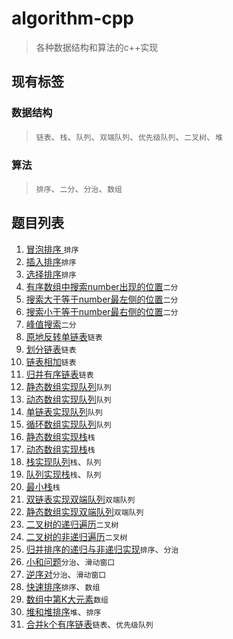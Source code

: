 # algorithm-cpp

> 各种数据结构和算法的c++实现

## 现有标签

### 数据结构

> `链表`、`栈`、`队列`、`双端队列`、`优先级队列`、`二叉树`、`堆`

### 算法

> `排序`、`二分`、`分治`、`数组`

## 题目列表

1. [冒泡排序 ](https://github.com/zhc-ultra/algorithm-cpp/blob/main/cpp001_bubble_sort/bubble_sort.cpp)`排序`
2. [插入排序](https://github.com/zhc-ultra/algorithm-cpp/blob/main/cpp002_insert_sort/insert_sort.cpp)`排序`
3. [选择排序](https://github.com/zhc-ultra/algorithm-cpp/blob/main/cpp003_select_sort/select_sort.cpp)`排序`
4. [有序数组中搜索number出现的位置](https://github.com/zhc-ultra/algorithm-cpp/blob/main/cpp004_search_number/search_number.cpp)`二分`
5. [搜索大于等于number最左侧的位置](https://github.com/zhc-ultra/algorithm-cpp/blob/main/cpp005_search_greater_number/search_greater_number.cpp)`二分`
6. [搜索小于等于number最右侧的位置](https://github.com/zhc-ultra/algorithm-cpp/blob/main/cpp006_search_less_number/search_less_number.cpp)`二分`
7. [峰值搜索](https://github.com/zhc-ultra/algorithm-cpp/blob/main/cpp007_search_peak/search_peak.cpp)`二分`
8. [原地反转单链表](https://github.com/zhc-ultra/algorithm-cpp/blob/main/cpp008_reverse/reverse.cpp)`链表`
9. [划分链表](https://github.com/zhc-ultra/algorithm-cpp/blob/main/cpp009_partition/partition.cpp)`链表`
10. [链表相加](https://github.com/zhc-ultra/algorithm-cpp/blob/main/cpp010_two_sum/two_sum.cpp)`链表`
11. [归并有序链表](https://github.com/zhc-ultra/algorithm-cpp/blob/main/cpp011_merge_two_sorted/merge_two_sorted.cpp)`链表`
12. [静态数组实现队列](https://github.com/zhc-ultra/algorithm-cpp/blob/main/cpp012_static_array_queue/static_array_queue.cpp)`队列`
13. [动态数组实现队列](https://github.com/zhc-ultra/algorithm-cpp/blob/main/cpp013_dynamic_array_queue/dynamic_array_queue.cpp)`队列`
14. [单链表实现队列](https://github.com/zhc-ultra/algorithm-cpp/blob/main/cpp014_linked_queue/linked_queue.cpp)`队列`
15. [循环数组实现队列](https://github.com/zhc-ultra/algorithm-cpp/blob/main/cpp015_circulate_array_queue/circulate_array_queue.cpp)`队列`
16. [静态数组实现栈](https://github.com/zhc-ultra/algorithm-cpp/blob/main/cpp016_static_array_stack/static_array_stack.cpp)`栈`
17. [动态数组实现栈](https://github.com/zhc-ultra/algorithm-cpp/blob/main/cpp017_dynamic_array_stack/dynamic_array_stack.cpp)`栈`
18. [栈实现队列](https://github.com/zhc-ultra/algorithm-cpp/blob/main/cpp018_stack_impl_queue/stack_impl_queue.cpp)`栈`、`队列`
19. [队列实现栈](https://github.com/zhc-ultra/algorithm-cpp/blob/main/cpp019_queue_impl_stack/queue_impl_stack.cpp)`栈`、`队列`
20. [最小栈](https://github.com/zhc-ultra/algorithm-cpp/blob/main/cpp020_min_stack/min_stack.cpp)`栈`
21. [双链表实现双端队列](#)`双端队列`
22. [静态数组实现双端队列](https://github.com/zhc-ultra/algorithm-cpp/blob/main/cpp022_static_array_impl_dequeue/static_array_impl_dequeue.cpp)`双端队列`
23. [二叉树的递归遍历](https://github.com/zhc-ultra/algorithm-cpp/blob/main/cpp023_binary_tree_traversal_recursion/binary_tree_traversal_recursion.cpp)`二叉树`
24. [二叉树的非递归遍历](https://github.com/zhc-ultra/algorithm-cpp/blob/main/cpp024_binary_tree_traversal_iteration/binary_tree_traversal_iteration.cpp)`二叉树`
25. [归并排序的递归与非递归实现](https://github.com/zhc-ultra/algorithm-cpp/blob/main/cpp025_merge_sort/merge_sort.cpp)`排序`、`分治`
26. [小和问题](https://github.com/zhc-ultra/algorithm-cpp/blob/main/cpp026_small_sum/small_small.cpp)`分治`、`滑动窗口`
27. [逆序对](https://github.com/zhc-ultra/algorithm-cpp/blob/main/cpp027_reverse_pairs/reverse_pairs.cpp)`分治`、`滑动窗口`
28. [快速排序](https://github.com/zhc-ultra/algorithm-cpp/blob/main/cpp028_quick_sort/quick_sort.cpp)`排序`、`数组`
29. [数组中第K大元素](https://github.com/zhc-ultra/algorithm-cpp/blob/main/cpp029_find_kth_largest/find_kth_largest.cpp)`数组`
30. [堆和堆排序](https://github.com/zhc-ultra/algorithm-cpp/blob/main/cpp30_heap_sort/heap_sort.cpp)`堆`、`排序`
31. [合并k个有序链表](https://github.com/zhc-ultra/algorithm-cpp/blob/main/cpp031_merge_k_lists/merge_k_lists.cpp)`链表`、`优先级队列`
